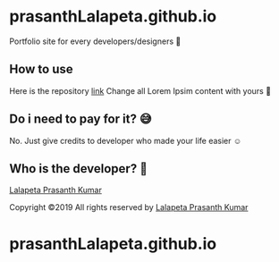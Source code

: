 # prasanthLalapeta.github.io

Portfolio site for every developers/designers :muscle:

## How to use

Here is the repository [link](https://github.com/prasanthLalapeta/portfolio-template) Change all Lorem Ipsim content with yours :metal:

## Do i need to pay for it? :sweat_smile:

No. Just give credits to developer who made your life easier :relaxed:

## Who is the developer? :pray:

[Lalapeta Prasanth Kumar](https://www.linkedin.com/in/prasanth-kumar-lalapeta-369a42a9)

Copyright ©2019 All rights reserved by [Lalapeta Prasanth Kumar](https://github.com/prasanthLalapeta)
# prasanthLalapeta.github.io
